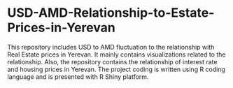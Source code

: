 # USD-AMD-Relationship-to-Estate-Prices-in-Yerevan
This repository includes USD to AMD fluctuation to the relationship with Real Estate prices in Yerevan. It mainly contains visualizations related to the relationship. Also, the repository contains the relationship of interest rate and housing prices in Yerevan. 
The project coding is written using R coding language and is presented with R Shiny platform.
